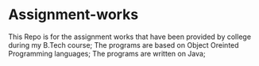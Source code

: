 # Assignment-works
This Repo is for the assignment works that have been provided by college during my B.Tech course;
The programs are based on Object Oreinted Programming languages;
The programs are written on Java;
